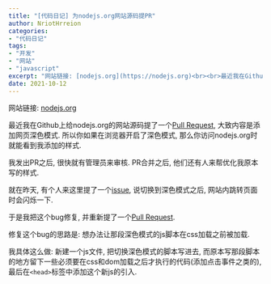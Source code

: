 ```yaml
---
title: "[代码日记] 为nodejs.org网站源码提PR"
author: NriotHrreion
categories:
- "代码日记"
tags:
- "开发"
- "网站"
- "javascript"
excerpt: "网站链接: [nodejs.org](https://nodejs.org)<br><br>最近我在Github上给nodejs.org的网站源码提了一个[Pull Request](https://github.com/nodejs/nodejs.org/pull/4139), 大致内容是添加网页深色模式. 所以你如果在浏览器开启了深色模式, 那么你访问nodejs.org时就能看到我添加的样式."
date: 2021-10-12
---
```


网站链接: [nodejs.org](https://nodejs.org)

最近我在Github上给nodejs.org的网站源码提了一个[Pull Request](https://github.com/nodejs/nodejs.org/pull/4139), 大致内容是添加网页深色模式. 所以你如果在浏览器开启了深色模式, 那么你访问nodejs.org时就能看到我添加的样式.

我发出PR之后, 很快就有管理员来审核. PR合并之后, 他们还有人来帮优化我原本写的样式.

就在昨天, 有个人来这里提了一个[issue](https://github.com/nodejs/nodejs.org/issues/4167), 说切换到深色模式之后, 网站内跳转页面时会闪烁一下.

于是我把这个bug修复, 并重新提了一个[Pull Request](https://github.com/nodejs/nodejs.org/pull/4174).

修复这个bug的思路是: 想办法让那段深色模式的js脚本在css加载之前被加载.

我具体这么做: 新建一个js文件, 把切换深色模式的脚本写进去, 而原本写那段脚本的地方留下一些必须要在css和dom加载之后才执行的代码(添加点击事件之类的), 最后在`<head>`标签中添加这个新js的引入.
